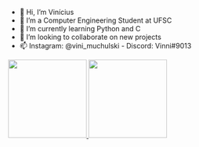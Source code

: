 - 👋 Hi, I’m Vinícius
- 👀 I’m a Computer Engineering Student at UFSC 
- 🌱 I’m currently learning Python and C
- 💞️ I’m looking to collaborate on new projects 
- 📫 Instagram: @vini_muchulski - Discord: Vinni#9013

<!---
vini-muchulski/vini-muchulski is a ✨ special ✨ repository because its `README.md` (this file) appears on your GitHub profile.
You can click the Preview link to take a look at your changes.
--->
<div>
  <align="center">
  <a href="https://https://github.com/vini-muchulski">
  <img height="160em" src="https://github-readme-stats.vercel.app/api?username=vini-muchulski&show_icons=true&theme=gotham&include_all_commits=true&count_private=true"/>
  <img height="160em" src="https://github-readme-stats.vercel.app/api/top-langs/?username=vini-muchulski&layout=compact&langs_count=7&theme=gotham"/>
</div>

